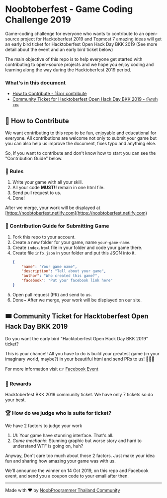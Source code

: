 # Noobtoberfest - Game Coding Challenge 2019
Game-coding challenge for everyone who wants to contribute to an open-source project for Hacktoberfest 2019 and Topmost 7 amazing ideas will get an early bird ticket for Hacktoberfest Open Hack Day BKK 2019 (See more detail about the event and an early bird ticket below)

The main objective of this repo is to help everyone get started with contributing to open-source projects and we hope you enjoy coding and learning along the way during the Hacktoberfest 2019 period.

### What's in this document
- [How to Contribute - วิธีการ contribute](https://github.com/chunza2542/noobtoberfest#-how-to-contribute) 
- [Community Ticket for Hacktoberfest Open Hack Day BKK 2019 - บัครเข้่างาน](https://github.com/chunza2542/noobtoberfest#-community-ticket-for-hacktoberfest-open-hack-day-bkk-2019)

## 🤝 How to Contribute
We want contributing to this repo to be fun, enjoyable and educational for everyone. All contributions are welcome not only to submit your game but you can also help us improve the document, fixes typo and anything else.

So, If you want to contribute and don't know how to start you can see the "Contribution Guide" below.

### 📝 Rules

1. Write your game with all your skill.
2. All your code **MUST!!** remain in one html file.
3. Send pull request to us.
4. Done!

After we merge, your work will be displayed at [https://noobtoberfest.netlify.com](https://noobtoberfest.netlify.com)

### 🤖 ‍Contribution Guide for Submitting Game
1. Fork this repo to your account.
2. Create a new folder for your game, name `your-game-name`.
3. Create `index.html` file in your folder and code your game there.
4. Create file `info.json` in your folder and put this JSON into it.
	```json
	{
		"name": "Your game name",
		"description": "Tell about your game",
		"author": "Who created this game?",
		"facebook": "Put your facebook link here"
	}
	```
5. Open pull request (PR) and send to us.
6. Done~ After we merge, your work will be displayed on our site.


## 🎟 Community Ticket for Hacktoberfest Open Hack Day BKK 2019

Do you want the early bird "Hacktoberfest Open Hack Day BKK 2019" ticket?

This is your chance!! All you have to do is build your greatest game (in your imaginary world, maybe?) in your beautiful html and send PRs to us! 👏👏👏

For more information visit 👉 [Facebook Event](https://www.facebook.com/events/522162471684850/)

### 🥇 Rewards

Hacktoberfest BKK 2019 community ticket. We have only 7 tickets so do your best.

### 🏆 How do we judge who is suite for ticket?

We have 2 factors to judge your work

1. *UI*: Your game have stunning interface. That's all.
2. *Game mechanic*: Stunning graphic but worse story and hard to understand WTF is going on, huh?

Anyway, Don't care too much about those 2 factors. Just make your idea fun and sharing how amazing your game was with us.

We'll announce the winner on 14 Oct 2019, on this repo and Facebook event, and send you a coupon code to your email after then.

---

Made with ❤️ by [NoobProgrammer Thailand Community](https://www.facebook.com/groups/noobprogrammer/)
